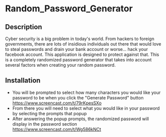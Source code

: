 # Random_Password_Generator

## Description
Cyber security is a big problem in today's world. From hackers to foreign governments, there are lots of insidious individuals out there that would love to steal passwords and drain your bank account or worse... hack your facebook account. This application is designed to protect against that. This is a completely randomized password generator that takes into account several factors when creating your random password. 

## Installation
- You will be prompted to select how many characters you would like your password to be when you click the "Generate Password" button
https://www.screencast.com/t/79rKpesSXo
- From there you will need to select what you would like in your password by selecting the prompts that popup
- After answering the popup prompts, the randomized password will display in the password section
https://www.screencast.com/t/Wg586kNCt

